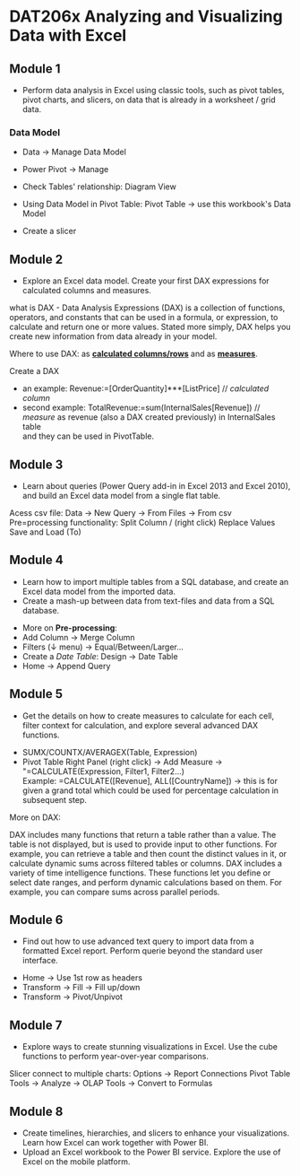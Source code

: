 # DAT206x Analyzing and Visualizing Data with Excel

## Module 1
* Perform data analysis in Excel using classic tools, such as pivot tables, pivot charts, and slicers, on data that is already in a worksheet / grid data.

### Data Model

- Data -> Manage Data Model<br>
- Power Pivot -> Manage<br>

- Check Tables' relationship: Diagram View<br>
- Using Data Model in Pivot Table: Pivot Table -> use this workbook's Data Model<br>
- Create a slicer<br>

## Module 2 
* Explore an Excel data model. Create your first DAX expressions for calculated columns and measures.

what is DAX - Data Analysis Expressions (DAX) is a collection of functions, operators, and constants that can be used in a formula, or expression, to calculate and return one or more values. Stated more simply, DAX helps you create new information from data already in your model.

Where to use DAX: as [**calculated columns/rows**](http://www.excel-easy.com/examples/images/structured-references/formula-copied.png) and as [**measures**](https://support.content.office.net/en-us/media/fa025fa9-1921-427d-b273-6c9395743135.png).

Create a DAX 
- an example: Revenue:=[OrderQuantity]***[ListPrice] // *calculated column* <br>
- second example: TotalRevenue:=sum(InternalSales[Revenue]) // *measure* as revenue (also a DAX created previously) in InternalSales table<br>
and they can be used in PivotTable.

## Module 3
* Learn about queries (Power Query add-in in Excel 2013 and Excel 2010), and build an Excel data model from a single flat table.

Acess csv file: Data -> New Query -> From Files -> From csv<br>
Pre=processing functionality: Split Column / (right click) Replace Values <br>
Save and Load (To)<br>

## Module 4
* Learn how to import multiple tables from a SQL database, and create an Excel data model from the imported data.
* Create a mash-up between data from text-files and data from a SQL database.

- More on **Pre-processing**:<br>
- Add Column -> Merge Column<br>
- Filters (↓ menu) -> Equal/Between/Larger...<br>
- Create a *Date Table*: Design -> Date Table<br>
- Home -> Append Query<br>


## Module 5
* Get the details on how to create measures to calculate for each cell, filter context for calculation, and explore several advanced DAX functions.

- SUMX/COUNTX/AVERAGEX(Table, Expression)<br>
- Pivot Table Right Panel (right click) -> Add Measure -> "=CALCULATE(Expression, Filter1, Filter2...)<br>
  Example: =CALCULATE([Revenue], ALL([CountryName]) -> this is for given a grand total which could be used for percentage calculation in subsequent step.

More on DAX:

DAX includes many functions that return a table rather than a value. The table is not displayed, but is used to provide input to other functions. For example, you can retrieve a table and then count the distinct values in it, or calculate dynamic sums across filtered tables or columns.
DAX includes a variety of time intelligence functions. These functions let you define or select date ranges, and perform dynamic calculations based on them. For example, you can compare sums across parallel periods.
 
## Module 6
* Find out how to use advanced text query to import data from a formatted Excel report. Perform querie beyond the standard user interface.

- Home -> Use 1st row as headers
- Transform -> Fill -> Fill up/down
- Transform -> Pivot/Unpivot

## Module 7
* Explore ways to create stunning visualizations in Excel. Use the cube functions to perform year-over-year comparisons.

Slicer connect to multiple charts:
Options -> Report Connections
Pivot Table Tools -> Analyze -> OLAP Tools -> Convert to Formulas

## Module 8
* Create timelines, hierarchies, and slicers to enhance your visualizations. Learn how Excel can work together with Power BI.
* Upload an Excel workbook to the Power BI service. Explore the use of Excel on the mobile platform. 


